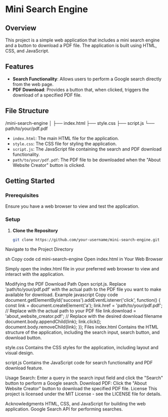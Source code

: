 # Mini Search Engine

## Overview

This project is a simple web application that includes a mini search engine and a button to download a PDF file. The application is built using HTML, CSS, and JavaScript.

## Features

- **Search Functionality**: Allows users to perform a Google search directly from the web page.
- **PDF Download**: Provides a button that, when clicked, triggers the download of a specified PDF file.

## File Structure
/mini-search-engine
│
├── index.html
├── style.css
├── script.js
└── path/to/your/pdf.pdf

- `index.html`: The main HTML file for the application.
- `style.css`: The CSS file for styling the application.
- `script.js`: The JavaScript file containing the search and PDF download functionality.
- `path/to/your/pdf.pdf`: The PDF file to be downloaded when the "About Website Creator" button is clicked.

## Getting Started

### Prerequisites

Ensure you have a web browser to view and test the application.

### Setup

1. **Clone the Repository**

   ```sh
   git clone https://github.com/your-username/mini-search-engine.git

Navigate to the Project Directory

sh
Copy code
cd mini-search-engine
Open index.html in Your Web Browser

Simply open the index.html file in your preferred web browser to view and interact with the application.

Modifying the PDF Download Path
Open script.js.
Replace 'path/to/your/pdf.pdf' with the actual path to the PDF file you want to make available for download.
Example
javascript
Copy code
document.getElementById('success').addEventListener('click', function() {
    const link = document.createElement('a');
    link.href = 'path/to/your/pdf.pdf'; // Replace with the actual path to your PDF file
    link.download = 'about_website_creator.pdf'; // Replace with the desired download filename
    document.body.appendChild(link);
    link.click();
    document.body.removeChild(link);
});
Files
index.html
Contains the HTML structure of the application, including the search input, search button, and download button.

style.css
Contains the CSS styles for the application, including layout and visual design.

script.js
Contains the JavaScript code for search functionality and PDF download feature.

Usage
Search: Enter a query in the search input field and click the "Search" button to perform a Google search.
Download PDF: Click the "About Website Creator" button to download the specified PDF file.
License
This project is licensed under the MIT License - see the LICENSE file for details.

Acknowledgments
HTML, CSS, and JavaScript for building the web application.
Google Search API for performing searches.


